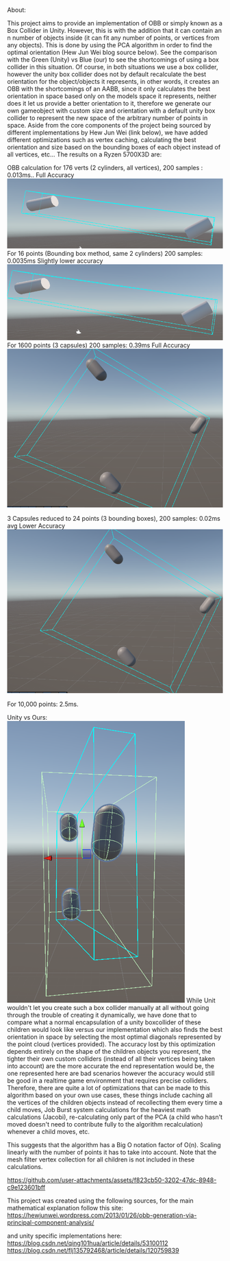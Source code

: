 About:

This project aims to provide an implementation of OBB or simply known as a Box Collider in Unity. However, this is with the addition that it can contain an n number of objects inside (it can fit any number of points, or vertices from any objects).
This is done by using the PCA algorithm in order to find the optimal orientation (Hew Jun Wei blog source below). 
See the comparison with the Green (Unity) vs Blue (our) to see the shortcomings of using a box collider in this situation. Of course, in both situations we use a box collider, however the unity box collider does not by default recalculate the best orientation for the object/objects it represents, in other words, it creates an OBB with the shortcomings of an AABB, since it only calculates the best orientation in space based only on the models space it represents, neither does it let us provide a better orientation to it, therefore we generate our own gameobject with custom size and orientation with a default unity box collider to represent the new space of the arbitrary number of points in space.
Aside from the core components of the project being sourced by different implementations by Hew Jun Wei (link below), we have added different optimizations such as vertex caching, calculating the best orientation and size based on the bounding boxes of each object instead of all vertices, etc...
The results on a Ryzen 5700X3D are:

OBB calculation for 176 verts (2 cylinders, all vertices), 200 samples : 0.013ms.. Full Accuracy
![2 cylinders, all vertices](https://github.com/shendibrani/Optimal-OBB/blob/main/2capsule(allvertices).png)
For 16 points (Bounding box method, same 2 cylinders) 200 samples: 0.0035ms Slightly lower accuracy
![2 cylinders, bounding box based, less accurate](https://github.com/shendibrani/Optimal-OBB/blob/main/2capsule(bb).png)
For 1600 points (3 capsules) 200 samples: 0.39ms  Full Accuracy
![3 capsules, all vertices, max accuracy](https://github.com/shendibrani/Optimal-OBB/blob/main/3caps(allverts).png)

3 Capsules reduced to 24 points (3 bounding boxes), 200 samples: 0.02ms avg Lower Accuracy
![3 capsules, bounding box based, less accuracy](https://github.com/shendibrani/Optimal-OBB/blob/main/3caps(bb).png)

For 10,000 points: 2.5ms. 

Unity vs Ours:
![Unity Green vs Ours Blue.](https://github.com/shendibrani/Optimal-OBB/blob/main/Screenshot_1.png)
While Unit wouldn't let you create such a box collider manually at all without going through the trouble of creating it dynamically, we have done that to compare what a normal encapsulation of a unity boxcollider of these children would look like versus our implementation which also finds the best orientation in space by selecting the most optimal diagonals represented by the point cloud (vertices provided).
The accuracy lost by this optimization depends entirely on the shape of the children objects you represent, the tighter their own custom colliders (instead of all their vertices being taken into account) are the more accurate the end representation would be, the one represented here are bad scenarios however the accuracy would still be good in a realtime game environment that requires precise colliders. Therefore, there are quite a lot of optimizations that can be made to this algorithm based on your own use cases, these things include caching all the vertices of the children objects instead of recollecting them every time a child moves, Job Burst system calculations for the heaviest math calculations (Jacobi), re-calculating only part of the PCA (a child who hasn't moved doesn't need to contribute fully to the algorithm recalculation) whenever a child moves, etc.

This suggests that the algorithm has a Big O notation factor of O(n). Scaling linearly with the number of points it has to take into account. Note that the mesh filter vertex collection for all children is not included in these calculations. 



https://github.com/user-attachments/assets/f823cb50-3202-47dc-8948-c9e123601bff

This project was created using the following sources, for the main mathematical explanation follow this site:
https://hewjunwei.wordpress.com/2013/01/26/obb-generation-via-principal-component-analysis/

and unity specific implementations here:
https://blog.csdn.net/qing101hua/article/details/53100112
https://blog.csdn.net/flj135792468/article/details/120759839

